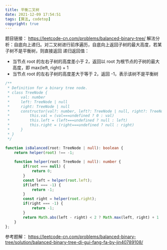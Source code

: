 ```yaml
---
title: 平衡二叉树
date: 2021-12-09 17:54:51
tags: [算法, codetop]
copyright: true
---
```

题目链接：
https://leetcode-cn.com/problems/balanced-binary-tree/
解法分析：自底向上递归。对二叉树进行前序遍历，自底向上返回子树的最大高度，若某子树不是平衡树，则直接返回
递归返回值：
- 当节点 root 的左右子树的高度差小于 2，返回以 root 为根节点的子树的最大高度，即 max(left, right) + 1
- 当节点 root 的左右子树的高度差大于等于 2，返回 -1，表示该树不是平衡树

```ts
/**
 * Definition for a binary tree node.
 * class TreeNode {
 *     val: number
 *     left: TreeNode | null
 *     right: TreeNode | null
 *     constructor(val?: number, left?: TreeNode | null, right?: TreeNode | null) {
 *         this.val = (val===undefined ? 0 : val)
 *         this.left = (left===undefined ? null : left)
 *         this.right = (right===undefined ? null : right)
 *     }
 * }
 */

function isBalanced(root: TreeNode | null): boolean {
    return helper(root) !== -1;
    
    function helper(root: TreeNode | null): number {
        if(root === null) {
            return 0;
        }
        const left = helper(root.left);
        if(left === -1) {
            return -1;
        }
        const right = helper(root.right);
        if(right === -1) {
            return -1;
        }
        return Math.abs(left - right) < 2 ? Math.max(left, right) + 1 : -1;
    }
};
```

参考题解：
https://leetcode-cn.com/problems/balanced-binary-tree/solution/balanced-binary-tree-di-gui-fang-fa-by-jin40789108/